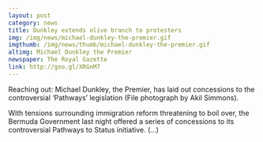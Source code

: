 ```yaml
---
layout: post
category: news
title: Dunkley extends olive branch to protesters
img: /img/news/michael-dunkley-the-premier.gif
imgthumb: /img/news/thumb/michael-dunkley-the-premier.gif
altimg: Michael Dunkley the Premier
newspaper: The Royal Gazette
link: http://goo.gl/XRGnM7
---
```

Reaching out: Michael Dunkley, the Premier, has laid out concessions to the controversial ‘Pathways’ legislation (File photograph by Akil Simmons).

With tensions surrounding immigration reform threatening to boil over, the Bermuda Government last night offered a series of concessions to its controversial Pathways to Status initiative. (...)